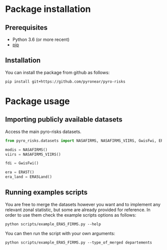 # Package installation

## Prerequisites

-   Python 3.6 (or more recent)
-   [pip](https://pip.pypa.io/en/stable/)

## Installation

You can install the package from github as follows:

```shell
pip install git+https://github.com/pyronear/pyro-risks
```

# Package usage

## Importing publicly available datasets

Access the main pyro-risks datasets. 

```python
from pyro_risks.datasets import NASAFIRMS, NASAFIRMS_VIIRS, GwisFwi, ERA5T, ERALand

modis = NASAFIRMS()
viirs = NASAFIRMS_VIIRS()

fdi = GwisFwi()

era = ERA5T()
era_land = ERA5Land()
```

## Running examples scripts

You are free to merge the datasets however you want and to implement any relevant zonal statistic, but some are already provided for reference. In order to use them check the example scripts options as follows:

```shell
python scripts/example_ERA5_FIRMS.py --help
```

You can then run the script with your own arguments:

```shell
python scripts/example_ERA5_FIRMS.py --type_of_merged departements
```